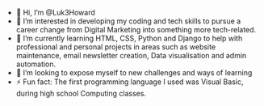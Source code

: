 - 👋 Hi, I’m @Luk3Howard
- 👀 I’m interested in developing my coding and tech skills to pursue a career change from Digital Marketing into something more tech-related.
- 🌱 I’m currently learning HTML, CSS, Python and Django to help with professional and personal projects in areas such as website maintenance, email newsletter creation, Data visualisation and admin automation.
- 💞️ I’m looking to expose myself to new challenges and ways of learning
- ⚡ Fun fact: The first programming language I used was Visual Basic, during high school Computing classes.

<!---
Luk3Howard/Luk3Howard is a ✨ special ✨ repository because its `README.md` (this file) appears on your GitHub profile.
You can click the Preview link to take a look at your changes.
--->
